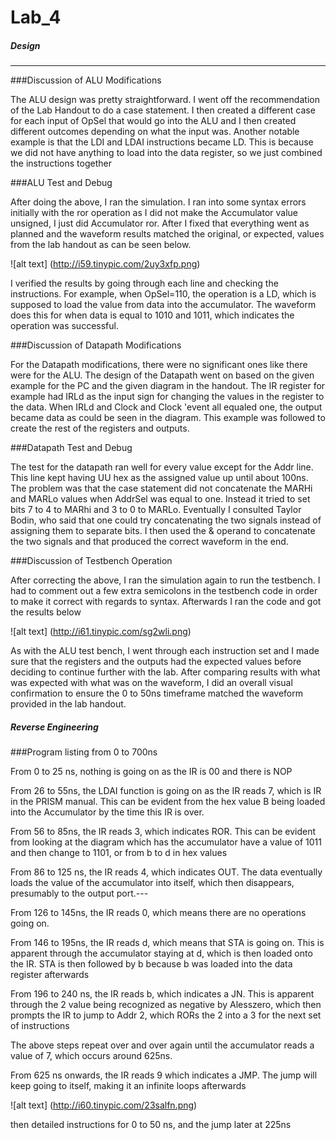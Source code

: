 Lab_4
=====
##### Design
------------------------------------------------------------------------
###Discussion of ALU Modifications

The ALU design was pretty straightforward. I went off the recommendation of the Lab Handout to do a case statement.
I then created a different case for each input of OpSel that would go into the ALU and I then created different outcomes
depending on what the input was. Another notable example is that the LDI and LDAI instructions became LD. This is because we did not have anything to load into the data register, so we just combined the instructions together

###ALU Test and Debug

After doing the above, I ran the simulation. I ran into some syntax errors initially with the ror operation as I did
not make the Accumulator value unsigned, I just did Accumulator ror. After I fixed that everything went as planned and the 
waveform results matched the original, or expected, values from the lab handout as can be seen below.

![alt text] (http://i59.tinypic.com/2uy3xfp.png)


I verified the results by going through each line and checking the instructions. For example, when OpSel=110, the operation
is a LD, which is supposed to load the value from data into the accumulator. The waveform does this for when data is equal
to 1010 and 1011, which indicates the operation was successful.

###Discussion of Datapath Modifications

For the Datapath modifications, there were no significant ones like there were for the ALU. The design of the Datapath went on based on the given example for the PC and the given diagram in the handout. The IR register for example had IRLd as the input sign for changing the values in the register to the data. When IRLd and Clock and Clock 'event all equaled one, the output became data as could be seen in the diagram. This example was followed to create the rest of the registers and outputs.

###Datapath Test and Debug

The test for the datapath ran well for every value except for the Addr line. This line kept having UU hex as the assigned value up until about 100ns. The problem was that the case statement did not concatenate the MARHi and MARLo values when AddrSel was equal to one. Instead it tried to set bits 7 to 4 to MARhi and 3 to 0 to MARLo. Eventually I consulted Taylor Bodin, who said that one could try concatenating the two signals instead of assigning them to separate bits. I then used the & operand to concatenate the two signals and that produced the correct waveform in the end.

###Discussion of Testbench Operation

After correcting the above, I ran the simulation again to run the testbench. I had to comment out a few extra semicolons in the testbench code in order to make it correct with regards to syntax. Afterwards I ran the code and got the results below

![alt text] (http://i61.tinypic.com/sg2wli.png)

As with the ALU test bench, I went through each instruction set and I made sure that the registers and the outputs had the expected values before deciding to continue further with the lab. After comparing results with what was expected with what was on the waveform, I did an overall visual confirmation to ensure the 0 to 50ns timeframe matched the waveform provided in the lab handout.

##### Reverse Engineering

###Program listing from 0 to 700ns

From 0 to 25 ns, nothing is going on as the IR is 00 and there is NOP

From 26 to 55ns, the LDAI function is going on as the IR reads 7, which is IR in the PRISM manual.
This can be evident from the hex value B being loaded into the Accumulator by the time this IR is over.

From 56 to 85ns, the IR reads 3, which indicates ROR. This can be evident from looking at the diagram which has the accumulator have a value of 1011 and then change to 1101, or from b to d in hex values

From 86 to 125 ns, the IR reads 4, which indicates OUT. The data eventually loads the value of the accumulator into
itself, which then disappears, presumably to the output port.---

From 126 to 145ns, the IR reads 0, which means there are no operations going on.

From 146 to 195ns, the IR reads d, which means that STA is going on. This is apparent through the accumulator staying at d, which is then loaded onto the IR. STA is then followed by b because b was loaded into the data register afterwards

From 196 to 240 ns, the IR reads b, which indicates a JN. This is apparent through the 2 value being recognized as negative by Alesszero, which then prompts the IR to jump to Addr 2, which RORs the 2 into a 3 for the next set of instructions

The above steps repeat over and over again until the accumulator reads a value of 7, which occurs around 625ns.

From 625 ns onwards, the IR reads 9 which indicates a JMP. The jump will keep going to itself, making it an infinite loops afterwards

![alt text] (http://i60.tinypic.com/23salfn.png)

then detailed instructions for 0 to 50 ns, and the jump later at 225ns
